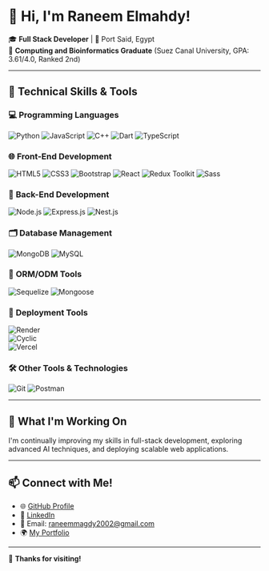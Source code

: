 # 👋 Hi, I'm Raneem Elmahdy!

🎓 **Full Stack Developer** | 📍 Port Said, Egypt  
🌟 **Computing and Bioinformatics Graduate** (Suez Canal University, GPA: 3.61/4.0, Ranked 2nd)

---

## 🚀 Technical Skills & Tools

### 💻 **Programming Languages**
![Python](https://img.shields.io/badge/Python-3776AB?style=for-the-badge&logo=python&logoColor=white)
![JavaScript](https://img.shields.io/badge/JavaScript-F7DF1E?style=for-the-badge&logo=javascript&logoColor=black)
![C++](https://img.shields.io/badge/C++-00599C?style=for-the-badge&logo=cplusplus&logoColor=white)
![Dart](https://img.shields.io/badge/Dart-0175C2?style=for-the-badge&logo=dart&logoColor=white)
![TypeScript](https://img.shields.io/badge/TypeScript-3178C6?style=for-the-badge&logo=typescript&logoColor=white)

### 🌐 **Front-End Development**
![HTML5](https://img.shields.io/badge/HTML5-E34F26?style=for-the-badge&logo=html5&logoColor=white)
![CSS3](https://img.shields.io/badge/CSS3-1572B6?style=for-the-badge&logo=css3&logoColor=white)
![Bootstrap](https://img.shields.io/badge/Bootstrap-563D7C?style=for-the-badge&logo=bootstrap&logoColor=white)
![React](https://img.shields.io/badge/React-61DAFB?style=for-the-badge&logo=react&logoColor=black)
![Redux Toolkit](https://img.shields.io/badge/Redux_Toolkit-764ABC?style=for-the-badge&logo=redux&logoColor=white)
![Sass](https://img.shields.io/badge/Sass-CC6699?style=for-the-badge&logo=sass&logoColor=white)

### 🔧 **Back-End Development**
![Node.js](https://img.shields.io/badge/Node.js-339933?style=for-the-badge&logo=nodedotjs&logoColor=white)
![Express.js](https://img.shields.io/badge/Express.js-000000?style=for-the-badge&logo=express&logoColor=white)
![Nest.js](https://img.shields.io/badge/Nest.js-E0234E?style=for-the-badge&logo=nestjs&logoColor=white)

### 🗂 **Database Management**
![MongoDB](https://img.shields.io/badge/MongoDB-47A248?style=for-the-badge&logo=mongodb&logoColor=white)
![MySQL](https://img.shields.io/badge/MySQL-4479A1?style=for-the-badge&logo=mysql&logoColor=white)

### 📜 **ORM/ODM Tools**
![Sequelize](https://img.shields.io/badge/Sequelize-52B0E7?style=for-the-badge&logo=sequelize&logoColor=white)
![Mongoose](https://img.shields.io/badge/Mongoose-880000?style=for-the-badge&logo=mongoose&logoColor=white)

### 🚀 **Deployment Tools**
![Render](https://img.shields.io/badge/Render-0466C8?style=for-the-badge&logo=render&logoColor=white)  
![Cyclic](https://img.shields.io/badge/Cyclic-0A1F44?style=for-the-badge&logo=cyclic&logoColor=white)  
![Vercel](https://img.shields.io/badge/Vercel-000000?style=for-the-badge&logo=vercel&logoColor=white)

### 🛠 **Other Tools & Technologies**
![Git](https://img.shields.io/badge/Git-F05032?style=for-the-badge&logo=git&logoColor=white)
![Postman](https://img.shields.io/badge/Postman-FF6C37?style=for-the-badge&logo=postman&logoColor=white)

---

## 🌱 What I'm Working On
I'm continually improving my skills in full-stack development, exploring advanced AI techniques, and deploying scalable web applications.

---

## 📫 Connect with Me!
- 🌐 [GitHub Profile](https://github.com/raneemmagdy)
- 💼 [LinkedIn](https://www.linkedin.com/in/raneem-elmahdy-56495b2a4)
- 📧 Email: raneemmagdy2002@gmail.com
- 🌍 [My Portfolio](https://raneemmagdy.github.io)

---

🙌 **Thanks for visiting!**
